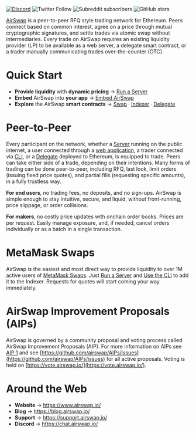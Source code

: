 [![Discord](https://img.shields.io/discord/590643190281928738.svg)](https://chat.airswap.io) ![Twitter Follow](https://img.shields.io/twitter/follow/airswap?style=social) ![Subreddit subscribers](https://img.shields.io/reddit/subreddit-subscribers/AirSwap?style=social) ![GitHub stars](https://img.shields.io/github/stars/airswap/airswap-protocols?style=social)

[AirSwap](https://www.airswap.io/) is a peer-to-peer RFQ style trading network for Ethereum. Peers connect based on common interest, agree on a price through mutual cryptographic signatures, and settle trades via atomic swap without intermediaries. Every trade on AirSwap requires an existing liquidity provider (LP) to be available as a web server, a delegate smart contract, or a trader manually communicating trades over-the-counter (OTC).

# Quick Start

- **Provide liquidity** with **dynamic pricing** → [Run a Server](./make-liquidity/run-a-server.md)
- **Embed** AirSwap into **your app** → [Embed AirSwap](./take-liquidity/embed-airswap.md)
- **Explore** the AirSwap **smart contracts** → [Swap](./reference/swap.md) · [Indexer](./reference/indexer.md) · [Delegate](./reference/delegate.md)

# Peer-to-Peer

Every participant on the network, whether a [Server](./make-liquidity/run-a-server.md) running on the public internet, a user connected through a [web application](./take-liquidity/embed-airswap.md), a trader connected via [CLI](./tools/airswap-cli), or a [Delegate](./reference/delegate.md) deployed to Ethereum, is equipped to trade. Peers can take either side of a trade, depending on their intentions. Many forms of trading can be done peer-to-peer, including RFQ, last look, limit orders (issuing fixed price quotes), and partial fills (requesting specific amounts), in a fully trustless way.

**For end users**, no trading fees, no deposits, and no sign-ups. AirSwap is simple enough to stay intuitive, secure, and liquid, without front-running, price slippage, or order collisions.

**For makers**, no costly price updates with onchain order books. Prices are per request. Easily manage exposure, and, if needed, cancel orders individually or as a batch in a single transaction.

# MetaMask Swaps

AirSwap is the easiest and most direct way to provide liquidity to over 1M active users of [MetaMask Swaps](https://medium.com/metamask/introducing-metamask-swaps-84318c643785). Just [Run a Server](./make-liquidity/run-a-server.md) and [Use the CLI](./make-liquidity/debug-with-cli.md) to add it to the Indexer. Requests for quotes will start coming your way immediately.

# AirSwap Improvement Proposals (AIPs)

AirSwap is governed by a community proposal and voting process called AirSwap Improvement Proposals (AIP). For more information on AIPs see [AIP 1](https://github.com/airswap/AIPs/issues/1) and see [https://github.com/airswap/AIPs/issues](https://github.com/airswap/AIPs/issues) for all active proposals. Voting is held on [https://vote.airswap.io/](https://vote.airswap.io/).

# Around the Web

- **Website** → https://www.airswap.io/
- **Blog** → https://blog.airswap.io/
- **Support** → https://support.airswap.io/
- **Discord** → https://chat.airswap.io/

